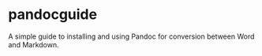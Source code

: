 # pandocguide
 A simple guide to installing and using Pandoc for conversion between Word and Markdown.

